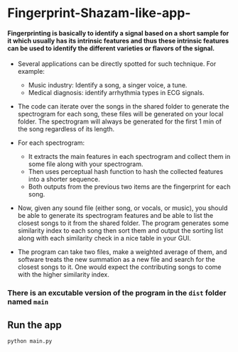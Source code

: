 # Fingerprint-Shazam-like-app-

#### Fingerprinting is basically to identify a signal based on a short sample for it which usually has its intrinsic features and thus these intrinsic features can be used to identify the different varieties or flavors of the signal. 
- Several applications can be directly spotted for such technique. For example:
  - Music industry: Identify a song, a singer voice, a tune.
  - Medical diagnosis: identify arrhythmia types in ECG signals.

- The code can iterate over the songs in the shared folder to generate the spectrogram for each song, these files will be generated on your local folder.
The spectrogram will always be generated for the first 1 min of the song regardless of its length.
- For each spectrogram:
  - It extracts the main features in each spectrogram and collect them in some file along with your spectrogram.
  - Then uses perceptual hash function to hash the collected features into a shorter sequence. 
  - Both outputs from the previous two items are the fingerprint for each song.
 
- Now, given any sound file (either song, or vocals, or music), you should be able to generate its spectrogram features and be able to list the closest songs to it from the shared folder. The program generates some similarity index to each song then sort them and output the sorting list along with each similarity check in a nice table in your GUI.
 
- The program can take two files, make a weighted average of them, and software treats the new summation as a new file and search for the closest songs to it. One would expect the contributing songs to come with the higher similarity index.

### There is an excutable version of the program in the `dist` folder named `main`

## Run the app 

```bash
python main.py
```
